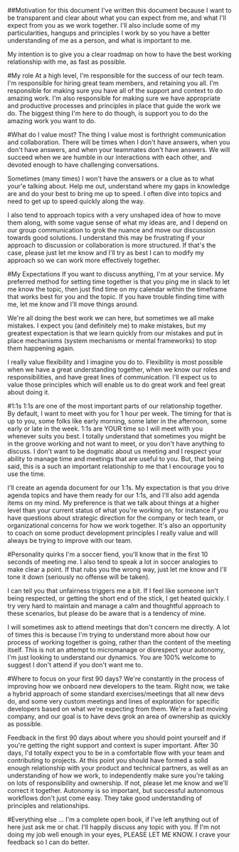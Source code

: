 ##Motivation for this document
I've written this document because I want to be transparent and clear about what you can expect from me, and what I'll expect from you as we work together.  I'll also include some of my particularities, hangups and principles I work by so you have a better understanding of me as a person, and what is important to me.

My intention is to give you a clear roadmap on how to have the best working relationship with me, as fast as possible. 


#My role
At a high level, I'm responsible for the success of our tech team.  I'm responsible for hiring great team members, and retaining you all.  I'm responsible for making sure you have all of the support and context to do amazing work.  I'm also responsible for making sure we have appropriate and productive processes and principles in place that guide the work we do.  The biggest thing I'm here to do though, is support you to do the amazing work you want to do.


#What do I value most?
The thing I value most is forthright communication and collaboration.  There will be times when I don't have answers, when you don't have answers, and when your teammates don't have answers.  We will succeed when we are humble in our interactions with each other, and devoted enough to have challenging conversations.


Sometimes (many times) I won't have the answers or a clue as to what your'e talking about.  Help me out, understand where my gaps in knowledge are and do your best to bring me up to speed.  I often dive into topics and need to get up to speed quickly along the way.


I also tend to approach topics with a very unshaped idea of how to move them along, with some vague sense of what my ideas are, and I depend on our group communication to grok the nuance and move our discussion towards good solutions.  I understand this may be frustrating if your approach to discussion or collaboration is more structured.  If that's the case, please just let me know and I'll try as best I can to modify my approach so we can work more effectively together.


#My Expectations
If you want to discuss anything, I'm at your service.  My preferred method for setting time together is that you ping me in slack to let me know the topic, then just find time on my calendar within the timeframe that works best for you and the topic.  If you have trouble finding time with me, let me know and I'll move things around.

We're all doing the best work we can here, but sometimes we all make mistakes.  I expect you (and definitely me) to make mistakes, but my greatest expectation is that we learn quickly from our mistakes and put in place mechanisms (system mechanisms or mental frameworks)  to stop them happening again. 

I really value flexibility and I imagine you do to.  Flexibility is most possible when we have a great understanding together, when we know our roles and responsibilities, and have great lines of communication.  I'll expect us to value those principles which will enable us to do great work and feel great about doing it.

#1:1s
1:1s are one of the most important parts of our relationship together.  By default, I want to meet with you for 1 hour per week.  The timing for that is up to you, some folks like early morning, some later in the afternoon, some early or late in the week.  1:1s are YOUR time so I will meet with you whenever suits you best.  I totally understand that sometimes you might be in the groove working and not want to meet, or you don't have anything to discuss.  I don't want to be dogmatic about us meeting and I respect your ability to manage time and meetings that are useful to you.  But, that being said, this is a such an important relationship to me that I encourage you to use the time.

I'll create an agenda document for our 1:1s.  My expectation is that you drive agenda topics and have them ready for our 1:1s, and I'll also add agenda items on my mind.  My preference is that we talk about things at a higher level than your current status of what you're working on, for instance if you have questions about strategic direction for the company or tech team, or organizational concerns for how we work together.  It's also an opportunity to coach on some product development principles I really value and will always be trying to improve with our team.


#Personality quirks
I'm a soccer fiend, you'll know that in the first 10 seconds of meeting me.  I also tend to speak a lot in soccer analogies to make clear a point.  If that rubs you the wrong way, just let me know and I'll tone it down (seriously no offense will be taken).

I can tell you that unfairness triggers me a bit.  If I feel like someone isn't being respected, or getting the short end of the stick, I get heated quickly.  I try very hard to maintain and manage a calm and thoughtful approach to these scenarios, but please do be aware that is a tendency of mine.

I will sometimes ask to attend meetings that don't concern me directly.  A lot of times this is because I'm trying to understand more about how our process of working together is going, rather than the content of the meeting itself.  This is not an attempt to micromanage or disrespect your autonomy, I'm just looking to understand our dynamics.  You are 100% welcome to suggest I don't attend if you don't want me to.

  

#Where to focus on your first 90 days?
We're constantly in the process of improving how we onboard new developers to the team.  Right now, we take a hybrid approach of some standard exercises/meetings that all new devs do, and some very custom meetings and lines of exploration for specific developers based on what we're expecting from them.  We're a fast moving company, and our goal is to have devs grok an area of ownership as quickly as possible.

Feedback in the first 90 days about where you should point yourself and if you're getting the right support and context is super important.  After 30 days, I'd totally expect you to be in a comfortable flow with your team and contributing to projects.  At this point you should have formed a solid enough relationship with your product and technical partners, as well as an understanding of how we work, to independently make sure you're taking on lots of responsibility and ownership.  If not, please let me know and we'll correct it together.  Autonomy is so important, but successful autonomous workflows don't just come easy.  They take good understanding of principles and relationships.


#Everything else ...
I'm a complete open book, if I've left anything out of here just ask me or chat.  I'll happily discuss any topic with you.  If I'm not doing my job well enough in your eyes, PLEASE LET ME KNOW.  I crave your feedback so I can do better.
